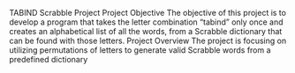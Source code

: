 TABIND Scrabble Project
Project Objective
The objective of this project is to develop a program that takes the letter combination “tabind” only once and creates an alphabetical list of all the words, from a Scrabble dictionary that can be found with those letters.
Project Overview
The project is focusing on utilizing permutations of letters to generate valid Scrabble words from a predefined dictionary
